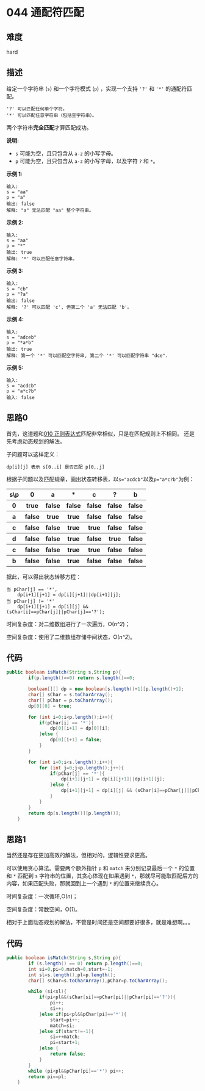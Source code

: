 # 044 通配符匹配

## 难度

hard

## 描述

给定一个字符串 (`s`) 和一个字符模式 (`p`) ，实现一个支持 `'?'` 和 `'*'` 的通配符匹配。

```
'?' 可以匹配任何单个字符。
'*' 可以匹配任意字符串（包括空字符串）。
```

两个字符串**完全匹配**才算匹配成功。

**说明:**

- `s` 可能为空，且只包含从 `a-z` 的小写字母。
- `p` 可能为空，且只包含从 `a-z` 的小写字母，以及字符 `?` 和 `*`。

**示例 1:**

```
输入:
s = "aa"
p = "a"
输出: false
解释: "a" 无法匹配 "aa" 整个字符串。
```

**示例 2:**

```
输入:
s = "aa"
p = "*"
输出: true
解释: '*' 可以匹配任意字符串。
```

**示例 3:**

```
输入:
s = "cb"
p = "?a"
输出: false
解释: '?' 可以匹配 'c', 但第二个 'a' 无法匹配 'b'。
```

**示例 4:**

```
输入:
s = "adceb"
p = "*a*b"
输出: true
解释: 第一个 '*' 可以匹配空字符串, 第二个 '*' 可以匹配字符串 "dce".
```

**示例 5:**

```
输入:
s = "acdcb"
p = "a*c?b"
输入: false
```

## 思路0

首先，这道题和[010 正则表达式](https://github.com/LeiXiaoss/leetcode_solution/blob/master/note/_010/010.md)匹配非常相似，只是在匹配规则上不相同。
还是先考虑动态规划的解法。

子问题可以这样定义：

```
dp[i][j] 表示 s[0..i] 是否匹配 p[0,,j]
```

根据子问题以及匹配规章，画出状态转移表，以`s="acdcb"`以及`p="a*c?b"`为例：

<table>    
    <tr>        
        <th>s\p</th>        
        <th>0</th>        
        <th>a</th>        
        <th>*</th>        
        <th>c</th>        
        <th>?</th>       
        <th>b</th>   
    </tr>
    <tr>        
        <th>0</th>        
        <th>true</th>        
        <th>false</th>        
        <th>false</th>        
        <th>false</th>        
        <th>false</th>       
        <th>false</th>   
    </tr>
    <tr>        
        <th>a</th>        
        <th>false</th>        
        <th>true</th>        
        <th>true</th>        
        <th>false</th>        
        <th>false</th>       
        <th>false</th>   
    </tr>
    <tr>        
        <th>c</th>        
        <th>false</th>        
        <th>false</th>        
        <th>true</th>        
        <th>true</th>        
        <th>false</th>       
        <th>false</th>   
    </tr>
    <tr>        
        <th>d</th>        
        <th>false</th>        
        <th>false</th>        
        <th>true</th>        
        <th>false</th>        
        <th>true</th>       
        <th>false</th>   
    </tr>
    <tr>        
        <th>c</th>        
        <th>false</th>        
        <th>false</th>        
        <th>true</th>        
        <th>true</th>        
        <th>false</th>       
        <th>false</th>   
    </tr>
    <tr>        
        <th>b</th>        
        <th>false</th>        
        <th>false</th>        
        <th>true</th>        
        <th>false</th>        
        <th>false</th>       
        <th>false</th>   
    </tr>
</table>

据此，可以得出状态转移方程：

```
当 pChar[j] == '*',
	dp[i+1][j+1] = dp[i][j+1]||dp[i+1][j];
当 pChar[j] != '*'
	dp[i+1][j+1] = dp[i][j] &&				    (sChar[i]==pChar[j]||pChar[j]=='?');
```

时间复杂度：对二维数组进行了一次遍历，O(*n^2*)；

空间复杂度：使用了二维数组存储中间状态，O(*n^2*)。

## 代码

```java
public boolean isMatch(String s,String p){
        if(p.length()==0) return s.length()==0;

        boolean[][] dp = new boolean[s.length()+1][p.length()+1];
        char[] sChar = s.toCharArray();
        char[] pChar = p.toCharArray();
        dp[0][0] = true;

        for (int i=0;i<p.length();i++){
            if(pChar[i] == '*'){
                dp[0][i+1] = dp[0][i];
            }else {
                dp[0][i+1] = false;
            }
        }

        for (int i=0;i<s.length();i++){
            for (int j=0;j<p.length();j++){
                if(pChar[j] == '*'){
                    dp[i+1][j+1] = dp[i][j+1]||dp[i+1][j];
                }else {
                    dp[i+1][j+1] = dp[i][j] && (sChar[i]==pChar[j]||pChar[j]=='?');
                }
            }
        }
        return dp[s.length()][p.length()];
    }
```

## 思路1

当然还是存在更加高效的解法，但相对的，逻辑性要求更高。

可以使用贪心算法。需要两个额外指针 `p` 和 `match` 来分别记录最后一个 `*` 的位置和 `*` 匹配到 `s` 字符串的位置，其贪心体现在如果遇到 `*`，那就尽可能取匹配后方的内容，如果匹配失败，那就回到上一个遇到 `*` 的位置来继续贪心。

时间复杂度：一次循环,O(*n*)；

空间复杂度：常数空间，O(*1*)。

相对于上面动态规划的解法，不管是时间还是空间都要好很多，就是难想啊。。。

## 代码

```java
public boolean isMatch(String s,String p){
        if (s.length() == 0) return p.length()==0;
        int si=0,pi=0,match=0,start=-1;
        int sl=s.length(),pl=p.length();
        char[] sChar=s.toCharArray(),pChar=p.toCharArray();

        while (si<sl){
            if(pi<pl&&(sChar[si]==pChar[pi]||pChar[pi]=='?')){
                pi++;
                si++;
            }else if(pi<pl&&pChar[pi]=='*'){
                start=pi++;
                match=si;
            }else if(start!=-1){
                si=++match;
                pi=start+1;
            }else {
                return false;
            }
        }
        while (pi<pl&&pChar[pi]=='*') pi++;
        return pi==pl;
    }
```

